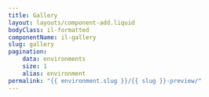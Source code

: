 ```yaml
---
title: Gallery
layout: layouts/component-add.liquid
bodyClass: il-formatted
componentName: il-gallery
slug: gallery
pagination:
    data: environments
    size: 1
    alias: environment
permalink: "{{ environment.slug }}/{{ slug }}-preview/"
---
```

